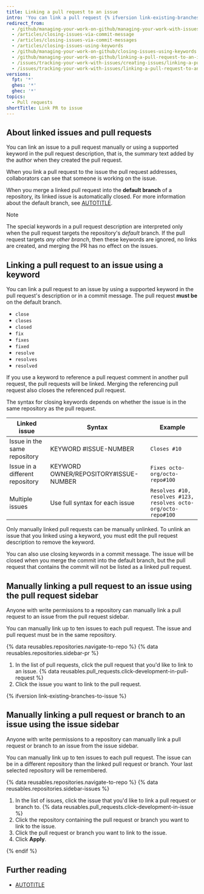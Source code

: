 ```yaml
---
title: Linking a pull request to an issue
intro: 'You can link a pull request {% ifversion link-existing-branches-to-issue %}or branch {% endif %}to an issue to show that a fix is in progress and to automatically close the issue when the pull request {% ifversion link-existing-branches-to-issue %}or branch {% endif %} is merged.'
redirect_from:
  - /github/managing-your-work-on-github/managing-your-work-with-issues-and-pull-requests/linking-a-pull-request-to-an-issue
  - /articles/closing-issues-via-commit-message
  - /articles/closing-issues-via-commit-messages
  - /articles/closing-issues-using-keywords
  - /github/managing-your-work-on-github/closing-issues-using-keywords
  - /github/managing-your-work-on-github/linking-a-pull-request-to-an-issue
  - /issues/tracking-your-work-with-issues/creating-issues/linking-a-pull-request-to-an-issue
  - /issues/tracking-your-work-with-issues/linking-a-pull-request-to-an-issue
versions:
  fpt: '*'
  ghes: '*'
  ghec: '*'
topics:
  - Pull requests
shortTitle: Link PR to issue
---
```


## About linked issues and pull requests

You can link an issue to a pull request manually or using a supported keyword in the pull request description, that is, the summary text added by the author when they created the pull request.

When you link a pull request to the issue the pull request addresses, collaborators can see that someone is working on the issue.

When you merge a linked pull request into the **default branch** of a repository, its linked issue is automatically closed. For more information about the default branch, see [AUTOTITLE](/repositories/configuring-branches-and-merges-in-your-repository/managing-branches-in-your-repository/changing-the-default-branch).

> [!NOTE]
> The special keywords in a pull request description are interpreted only when the pull request targets the repository's _default_ branch. If the pull request targets _any other branch_, then these keywords are ignored, no links are created, and merging the PR has no effect on the issues.

## Linking a pull request to an issue using a keyword

You can link a pull request to an issue by using a supported keyword in the pull request's description or in a commit message. The pull request **must be** on the default branch.

* `close`
* `closes`
* `closed`
* `fix`
* `fixes`
* `fixed`
* `resolve`
* `resolves`
* `resolved`

If you use a keyword to reference a pull request comment in another pull request, the pull requests will be linked. Merging the referencing pull request also closes the referenced pull request.

The syntax for closing keywords depends on whether the issue is in the same repository as the pull request.

Linked issue | Syntax | Example
--------------- | ------ | ------
Issue in the same repository | KEYWORD #ISSUE-NUMBER | `Closes #10`
Issue in a different repository | KEYWORD OWNER/REPOSITORY#ISSUE-NUMBER | `Fixes octo-org/octo-repo#100`
Multiple issues | Use full syntax for each issue | `Resolves #10, resolves #123, resolves octo-org/octo-repo#100`

Only manually linked pull requests can be manually unlinked. To unlink an issue that you linked using a keyword, you must edit the pull request description to remove the keyword.

You can also use closing keywords in a commit message. The issue will be closed when you merge the commit into the default branch, but the pull request that contains the commit will not be listed as a linked pull request.

## Manually linking a pull request to an issue using the pull request sidebar

Anyone with write permissions to a repository can manually link a pull request to an issue from the pull request sidebar.

You can manually link up to ten issues to each pull request. The issue and pull request must be in the same repository.

{% data reusables.repositories.navigate-to-repo %}
{% data reusables.repositories.sidebar-pr %}
1. In the list of pull requests, click the pull request that you'd like to link to an issue.
{% data reusables.pull_requests.click-development-in-pull-request %}
1. Click the issue you want to link to the pull request.

{% ifversion link-existing-branches-to-issue %}

## Manually linking a pull request or branch to an issue using the issue sidebar

Anyone with write permissions to a repository can manually link a pull request or branch to an issue from the issue sidebar.

You can manually link up to ten issues to each pull request. The issue can be in a different repository than the linked pull request or branch. Your last selected repository will be remembered.

{% data reusables.repositories.navigate-to-repo %}
{% data reusables.repositories.sidebar-issues %}
1. In the list of issues, click the issue that you'd like to link a pull request or branch to.
{% data reusables.pull_requests.click-development-in-issue %}
1. Click the repository containing the pull request or branch you want to link to the issue.
1. Click the pull request or branch you want to link to the issue.
1. Click **Apply**.

{% endif %}

## Further reading

* [AUTOTITLE](/get-started/writing-on-github/working-with-advanced-formatting/autolinked-references-and-urls#issues-and-pull-requests)
